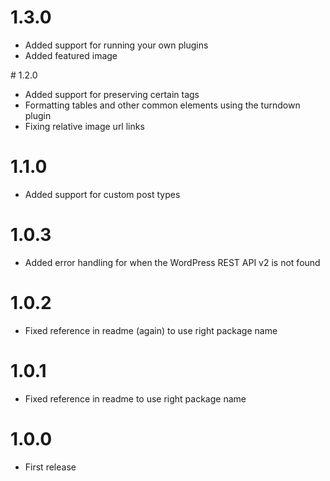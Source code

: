 # 1.3.0

- Added support for running your own plugins
- Added featured image

# 1.2.0

- Added support for preserving certain tags
- Formatting tables and other common elements using the turndown plugin
- Fixing relative image url links

# 1.1.0

- Added support for custom post types

# 1.0.3

- Added error handling for when the WordPress REST API v2 is not found

# 1.0.2

- Fixed reference in readme (again) to use right package name

# 1.0.1

- Fixed reference in readme to use right package name

# 1.0.0

- First release
